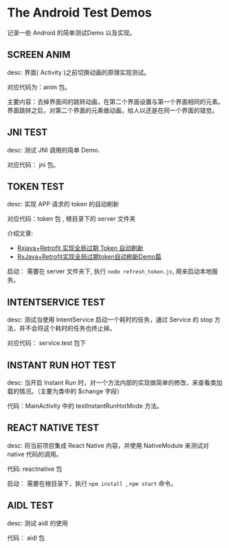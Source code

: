 # The Android Test Demos
记录一些 Android 的简单测试Demo 以及实现。

## SCREEN ANIM
desc: 界面( Activity )之前切换动画的原理实现测试。

对应代码为：anim 包。

主要内容：去掉界面间的跳转动画，在第二个界面设置与第一个界面相同的元素。界面跳转之后，对第二个界面的元素做动画，给人以还是在同一个界面的错觉。

## JNI TEST
desc: 测试 JNI 调用的简单 Demo.

对应代码： jni 包。

## TOKEN TEST
desc: 实现 APP 请求的 token 的自动刷新

对应代码：token 包 , 根目录下的 server 文件夹

介绍文章:
+ [Rxjava+Retrofit 实现全局过期 Token 自动刷新](http://alighters.com/blog/2016/05/02/rxjava-plus-retrofitshi-xian-wang-luo-dai-li/)
+ [RxJava+Retrofit实现全局过期token自动刷新Demo篇](http://alighters.com/blog/2016/08/22/rxjava-plus-retrofitshi-xian-zhi-demo/)

启动： 需要在 server 文件夹下, 执行 `node refresh_token.js`, 用来启动本地服务。

## INTENTSERVICE TEST
desc: 测试当使用 IntentService 启动一个耗时的任务，通过 Service 的 stop 方法，并不会将这个耗时的任务也终止掉。

对应代码： service.test 包下

## INSTANT RUN HOT TEST
desc: 当开启 Instant Run 时，对一个方法内部的实现做简单的修改，来查看类加载的情况。（主要为类中的 $change 字段）

代码：MainActivity 中的 testInstantRunHotMode 方法。

## REACT NATIVE TEST
desc: 将当前项目集成 React Native 内容，并使用 NativeModule 来测试对 native 代码的调用。

代码: reactnative 包

启动： 需要在根目录下，执行 `npm install `, `npm start` 命令。

## AIDL TEST
desc: 测试 aidl 的使用

代码： aidl 包





